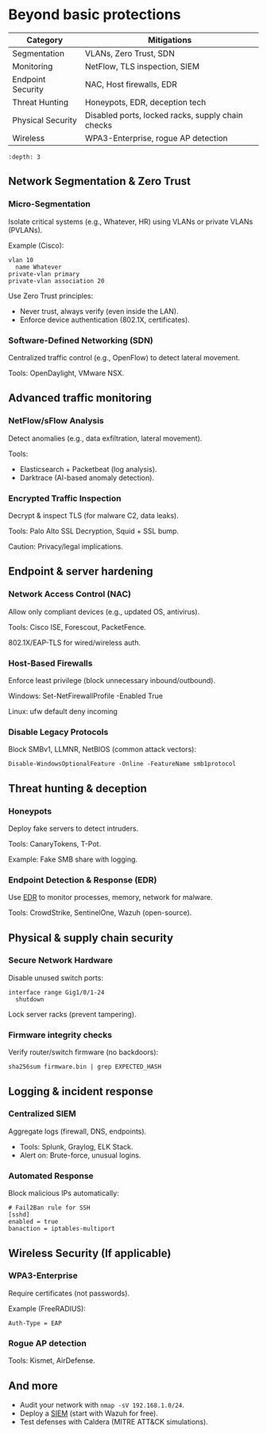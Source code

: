 # Beyond basic protections

| Category	          | Mitigations                                       |
|--------------------|---------------------------------------------------|
| Segmentation	      | VLANs, Zero Trust, SDN                            |
| Monitoring	        | NetFlow, TLS inspection, SIEM                     |
| Endpoint Security	 | NAC, Host firewalls, EDR                          |
| Threat Hunting	    | Honeypots, EDR, deception tech                    |
| Physical Security	 | Disabled ports, locked racks, supply chain checks |
| Wireless	          | WPA3-Enterprise, rogue AP detection               |


```{contents} Table of Contents
:depth: 3
```

## Network Segmentation & Zero Trust

### Micro-Segmentation

Isolate critical systems (e.g., Whatever, HR) using VLANs or private VLANs (PVLANs).

Example (Cisco):

```
vlan 10
  name Whatever
private-vlan primary
private-vlan association 20
```

Use Zero Trust principles:

* Never trust, always verify (even inside the LAN).
* Enforce device authentication (802.1X, certificates).

### Software-Defined Networking (SDN)

Centralized traffic control (e.g., OpenFlow) to detect lateral movement.

Tools: OpenDaylight, VMware NSX.

## Advanced traffic monitoring

### NetFlow/sFlow Analysis

Detect anomalies (e.g., data exfiltration, lateral movement).

Tools:

* Elasticsearch + Packetbeat (log analysis).
* Darktrace (AI-based anomaly detection).

### Encrypted Traffic Inspection

Decrypt & inspect TLS (for malware C2, data leaks).

Tools: Palo Alto SSL Decryption, Squid + SSL bump.

Caution: Privacy/legal implications.

## Endpoint & server hardening

### Network Access Control (NAC)

Allow only compliant devices (e.g., updated OS, antivirus).

Tools: Cisco ISE, Forescout, PacketFence.

802.1X/EAP-TLS for wired/wireless auth.

### Host-Based Firewalls

Enforce least privilege (block unnecessary inbound/outbound).

Windows: Set-NetFirewallProfile -Enabled True

Linux: ufw default deny incoming

### Disable Legacy Protocols

Block SMBv1, LLMNR, NetBIOS (common attack vectors):
    
```
Disable-WindowsOptionalFeature -Online -FeatureName smb1protocol
```

## Threat hunting & deception

### Honeypots

Deploy fake servers to detect intruders.

Tools: CanaryTokens, T-Pot.

Example: Fake SMB share with logging.

### Endpoint Detection & Response (EDR)

Use [EDR](https://edr.tymyrddin.dev/) to monitor processes, memory, network for malware.

Tools: CrowdStrike, SentinelOne, Wazuh (open-source).

## Physical & supply chain security

### Secure Network Hardware

Disable unused switch ports:

```
interface range Gig1/0/1-24
  shutdown
```

Lock server racks (prevent tampering).

### Firmware integrity checks

Verify router/switch firmware (no backdoors):

```
sha256sum firmware.bin | grep EXPECTED_HASH
```

## Logging & incident response

### Centralized SIEM

Aggregate logs (firewall, DNS, endpoints).

* Tools: Splunk, Graylog, ELK Stack.
* Alert on: Brute-force, unusual logins.

### Automated Response

Block malicious IPs automatically:

```
# Fail2Ban rule for SSH
[sshd]
enabled = true
banaction = iptables-multiport
```

## Wireless Security (If applicable)

### WPA3-Enterprise

Require certificates (not passwords).

Example (FreeRADIUS):

```
Auth-Type = EAP
```

### Rogue AP detection

Tools: Kismet, AirDefense.

## And more

* Audit your network with `nmap -sV 192.168.1.0/24`.
* Deploy a [SIEM](https://siem.tymyrddin.dev/) (start with Wazuh for free).
* Test defenses with Caldera (MITRE ATT&CK simulations).

